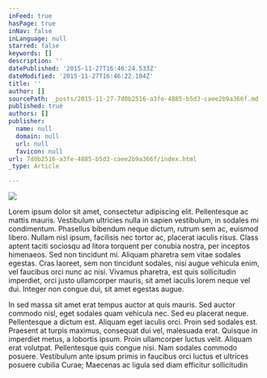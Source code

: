 ```yaml
---
inFeed: true
hasPage: true
inNav: false
inLanguage: null
starred: false
keywords: []
description: ''
datePublished: '2015-11-27T16:46:24.533Z'
dateModified: '2015-11-27T16:46:22.104Z'
title: ''
author: []
sourcePath: _posts/2015-11-27-7d0b2516-a3fe-4885-b5d3-caee2b9a366f.md
published: true
authors: []
publisher:
  name: null
  domain: null
  url: null
  favicon: null
url: 7d0b2516-a3fe-4885-b5d3-caee2b9a366f/index.html
_type: Article

---
```

![](https://the-grid-user-content.s3-us-west-2.amazonaws.com/155bee36-1a77-42c0-af25-8add24207a09.jpg)

Lorem ipsum dolor sit amet, consectetur adipiscing elit. Pellentesque ac mattis mauris. Vestibulum ultricies nulla in sapien vestibulum, in sodales mi condimentum. Phasellus bibendum neque dictum, rutrum sem ac, euismod libero. Nullam nisl ipsum, facilisis nec tortor ac, placerat iaculis risus. Class aptent taciti sociosqu ad litora torquent per conubia nostra, per inceptos himenaeos. Sed non tincidunt mi. Aliquam pharetra sem vitae sodales egestas. Cras laoreet, sem non tincidunt sodales, nisi augue vehicula enim, vel faucibus orci nunc ac nisi. Vivamus pharetra, est quis sollicitudin imperdiet, orci justo ullamcorper mauris, sit amet iaculis lorem neque vel dui. Integer non congue dui, sit amet egestas augue.

In sed massa sit amet erat tempus auctor at quis mauris. Sed auctor commodo nisl, eget sodales quam vehicula nec. Sed eu placerat neque. Pellentesque a dictum est. Aliquam eget iaculis orci. Proin sed sodales est. Praesent at turpis maximus, consequat dui vel, malesuada erat. Quisque in imperdiet metus, a lobortis ipsum. Proin ullamcorper luctus velit. Aliquam erat volutpat. Pellentesque quis congue nisi. Nam sodales commodo posuere. Vestibulum ante ipsum primis in faucibus orci luctus et ultrices posuere cubilia Curae; Maecenas ac ligula sed diam efficitur sollicitudin